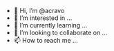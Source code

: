 - 👋 Hi, I’m @acravo
- 👀 I’m interested in ...
- 🌱 I’m currently learning ...
- 💞️ I’m looking to collaborate on ...
- 📫 How to reach me ...

<!---
acravo/acravo is a ✨ special ✨ repository because its `README.md` (this file) appears on your GitHub profile.
You can click the Preview link to take a look at your changes.
--->
